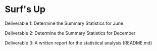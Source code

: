 # Surf's Up

Deliverable 1: Determine the Summary Statistics for June

Deliverable 2: Determine the Summary Statistics for December

Deliverable 3: A written report for the statistical analysis (README.md)
